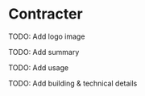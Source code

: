 # Contracter

TODO: Add logo image

TODO: Add summary

TODO: Add usage

TODO: Add building & technical details
